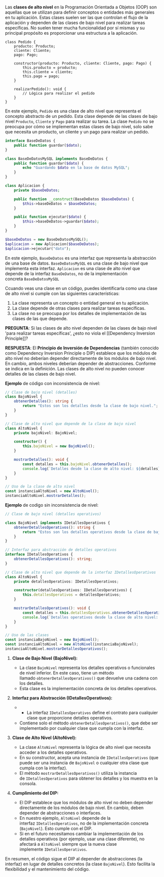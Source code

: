 Las **clases de alto nivel** en la Programación Orientada a Objetos (OOP) son aquellas que se utilizan para definir conceptos o entidades más generales en tu aplicación. Estas clases suelen ser las que controlan el flujo de la aplicación y dependen de las clases de bajo nivel para realizar tareas específicas. No suelen tener mucha funcionalidad por sí mismas y su principal propósito es proporcionar una estructura a la aplicación.

```TS
class Pedido {
    producto: Producto;
    cliente: Cliente;
    pago: Pago;

    constructor(producto: Producto, cliente: Cliente, pago: Pago) {
        this.producto = producto;
        this.cliente = cliente;
        this.pago = pago;
    }

    realizarPedido(): void {
        // Lógica para realizar el pedido
    }
}

```
En este ejemplo, `Pedido` es una clase de alto nivel que representa el concepto abstracto de un pedido. Esta clase depende de las clases de bajo nivel `Producto`, `Cliente` y `Pago` para realizar su tarea. La clase `Pedido` no se preocupa por cómo se implementan estas clases de bajo nivel, solo sabe que necesita un producto, un cliente y un pago para realizar un pedido.

```PHP
interface BaseDeDatos {
    public function guardar($dato);
}

class BaseDeDatosMySQL implements BaseDeDatos {
    public function guardar($dato) {
        echo "Guardando $dato en la base de datos MySQL";
    }
}

class Aplicacion {
    private $baseDeDatos;

    public function __construct(BaseDeDatos $baseDeDatos) {
        $this->baseDeDatos = $baseDeDatos;
    }

    public function ejecutar($dato) {
        $this->baseDeDatos->guardar($dato);
    }
}

$baseDeDatos = new BaseDeDatosMySQL();
$aplicacion = new Aplicacion($baseDeDatos);
$aplicacion->ejecutar("dato");


```

En este ejemplo, `BaseDeDatos` es una interfaz que representa la abstracción de una base de datos. `BaseDeDatosMySQL` es una clase de bajo nivel que implementa esta interfaz. `Aplicacion` es una clase de alto nivel que depende de la interfaz `BaseDeDatos`, no de la implementación concreta `BaseDeDatosMySQL`

Ccuando veas una clase en un código, puedes identificarla como una clase de alto nivel si cumple con las siguientes características:

1. La clase representa un concepto o entidad general en tu aplicación.
2. La clase depende de otras clases para realizar tareas específicas.
3. La clase no se preocupa por los detalles de implementación de las clases de las que depende.

**PREGUNTA**: 
Si las clases de alto nivel dependen de las clases de bajo nivel 'para realizar tareas específicas', ¿esto no viola el [[Dependency Inversion Principle]]?

**RESPUESTA**:
El **Principio de Inversión de Dependencias** (también conocido como Dependency Inversion Principle o DIP) establece que los módulos de alto nivel no deberían depender directamente de los módulos de bajo nivel. En cambio, ambos niveles deberían depender de abstracciones. Conforme se indica en la definición.
Las clases de alto nivel no pueden conocer detalles de las clases de bajo nivel.

**Ejemplo** de código con inconsistencia de nivel:

```ts
// Clase de bajo nivel (detalles)
class BajoNivel {
    obtenerDetalles(): string {
        return "Estos son los detalles desde la clase de bajo nivel.";
    }
}

// Clase de alto nivel que depende de la clase de bajo nivel
class AltoNivel {
    private bajoNivel: BajoNivel;

    constructor() {
        this.bajoNivel = new BajoNivel();
    }

    mostrarDetalles(): void {
        const detalles = this.bajoNivel.obtenerDetalles();
        console.log(`Detalles desde la clase de alto nivel: ${detalles}`);
    }
}

// Uso de la clase de alto nivel
const instanciaAltoNivel = new AltoNivel();
instanciaAltoNivel.mostrarDetalles();

```

**Ejemplo** de codigo sin inconsistencia de nivel:

```ts
// Clase de bajo nivel (detalles operativos)

class BajoNivel implements IDetallesOperativos {
    obtenerDetallesOperativos(): string {
        return "Estos son los detalles operativos desde la clase de bajo nivel.";
    }
}

// Interfaz para abstracción de detalles operativos
interface IDetallesOperativos {
    obtenerDetallesOperativos(): string;
}

// Clase de alto nivel que depende de la interfaz IDetallesOperativos
class AltoNivel {
    private detallesOperativos: IDetallesOperativos;

    constructor(detallesOperativos: IDetallesOperativos) {
        this.detallesOperativos = detallesOperativos;
    }

    mostrarDetallesOperativos(): void {
        const detalles = this.detallesOperativos.obtenerDetallesOperativos();
        console.log(`Detalles operativos desde la clase de alto nivel: ${detalles}`);
    }
}

// Uso de las clases
const instanciaBajoNivel = new BajoNivel();
const instanciaAltoNivel = new AltoNivel(instanciaBajoNivel);
instanciaAltoNivel.mostrarDetallesOperativos();


```

1. **Clase de Bajo Nivel (BajoNivel):**
    
    - La clase `BajoNivel` representa los detalles operativos o funcionales de nivel inferior. En este caso, tiene un método llamado `obtenerDetallesOperativos()` que devuelve una cadena con los detalles.
    - Esta clase es la implementación concreta de los detalles operativos.
2. **Interfaz para Abstracción (IDetallesOperativos):**
    - - La interfaz `IDetallesOperativos` define el contrato para cualquier clase que proporcione detalles operativos.
    - Contiene solo el método `obtenerDetallesOperativos()`, que debe ser implementado por cualquier clase que cumpla con la interfaz.
1. **Clase de Alto Nivel (AltoNivel):**
    
    - La clase `AltoNivel` representa la lógica de alto nivel que necesita acceder a los detalles operativos.
    - En su constructor, acepta una instancia de `IDetallesOperativos` (que puede ser una instancia de `BajoNivel` o cualquier otra clase que cumpla con la interfaz).
    - El método `mostrarDetallesOperativos()` utiliza la instancia de `IDetallesOperativos` para obtener los detalles y los muestra en la consola.
4. **Cumplimiento del DIP:**
    
    - El DIP establece que los módulos de alto nivel no deben depender directamente de los módulos de bajo nivel. En cambio, deben depender de abstracciones o interfaces.
    - En nuestro ejemplo, `AltoNivel` depende de la interfaz `IDetallesOperativos`, no de la implementación concreta (`BajoNivel`). Esto cumple con el DIP.
    - Si en el futuro necesitamos cambiar la implementación de los detalles operativos (por ejemplo, usar una clase diferente), no afectará a `AltoNivel` siempre que la nueva clase implemente `IDetallesOperativos`.

En resumen, el código sigue el DIP al depender de abstracciones (la interfaz) en lugar de detalles concretos (la clase `BajoNivel`). Esto facilita la flexibilidad y el mantenimiento del código.